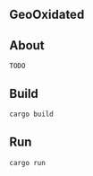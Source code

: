 ## GeoOxidated

## About

    TODO

## Build

```bash
cargo build
```

## Run

```bash
cargo run
```